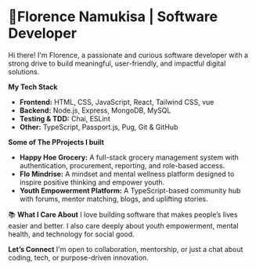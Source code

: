 # 👩Florence Namukisa | Software Developer

Hi there! I'm Florence, a passionate and curious software developer with a strong drive to build meaningful, user-friendly, and impactful digital solutions. 

 **My Tech Stack**
- **Frontend:** HTML, CSS, JavaScript, React, Tailwind CSS, vue
- **Backend:** Node.js, Express, MongoDB, MySQL
- **Testing & TDD:** Chai, ESLint
- **Other:** TypeScript, Passport.js, Pug, Git & GitHub

 **Some of The PProjects I built**
- **Happy Hoe Grocery:** A full-stack grocery management system with authentication, procurement, reporting, and role-based access.
- **Flo Mindrise:** A mindset and mental wellness platform designed to inspire positive thinking and empower youth.
- **Youth Empowerment Platform:** A TypeScript-based community hub with forums, mentor matching, blogs, and uplifting stories.

📚 **What I Care About**
I love building software that makes people’s lives easier and better. I also care deeply about youth empowerment, mental health, and technology for social good. 

 **Let’s Connect**
I'm open to collaboration, mentorship, or just a chat about coding, tech, or purpose-driven innovation.
